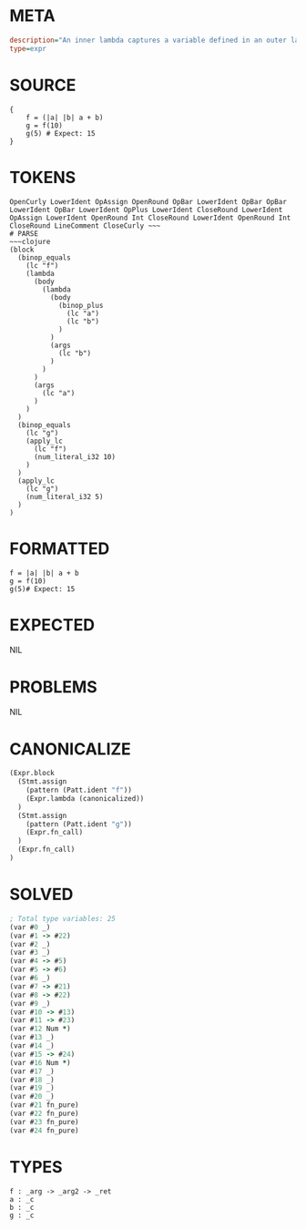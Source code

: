 # META
~~~ini
description="An inner lambda captures a variable defined in an outer lambda's scope."
type=expr
~~~
# SOURCE
~~~roc
{
    f = (|a| |b| a + b)
    g = f(10)
    g(5) # Expect: 15
}
~~~
# TOKENS
~~~text
OpenCurly LowerIdent OpAssign OpenRound OpBar LowerIdent OpBar OpBar LowerIdent OpBar LowerIdent OpPlus LowerIdent CloseRound LowerIdent OpAssign LowerIdent OpenRound Int CloseRound LowerIdent OpenRound Int CloseRound LineComment CloseCurly ~~~
# PARSE
~~~clojure
(block
  (binop_equals
    (lc "f")
    (lambda
      (body
        (lambda
          (body
            (binop_plus
              (lc "a")
              (lc "b")
            )
          )
          (args
            (lc "b")
          )
        )
      )
      (args
        (lc "a")
      )
    )
  )
  (binop_equals
    (lc "g")
    (apply_lc
      (lc "f")
      (num_literal_i32 10)
    )
  )
  (apply_lc
    (lc "g")
    (num_literal_i32 5)
  )
)
~~~
# FORMATTED
~~~roc
f = |a| |b| a + b
g = f(10)
g(5)# Expect: 15
~~~
# EXPECTED
NIL
# PROBLEMS
NIL
# CANONICALIZE
~~~clojure
(Expr.block
  (Stmt.assign
    (pattern (Patt.ident "f"))
    (Expr.lambda (canonicalized))
  )
  (Stmt.assign
    (pattern (Patt.ident "g"))
    (Expr.fn_call)
  )
  (Expr.fn_call)
)
~~~
# SOLVED
~~~clojure
; Total type variables: 25
(var #0 _)
(var #1 -> #22)
(var #2 _)
(var #3 _)
(var #4 -> #5)
(var #5 -> #6)
(var #6 _)
(var #7 -> #21)
(var #8 -> #22)
(var #9 _)
(var #10 -> #13)
(var #11 -> #23)
(var #12 Num *)
(var #13 _)
(var #14 _)
(var #15 -> #24)
(var #16 Num *)
(var #17 _)
(var #18 _)
(var #19 _)
(var #20 _)
(var #21 fn_pure)
(var #22 fn_pure)
(var #23 fn_pure)
(var #24 fn_pure)
~~~
# TYPES
~~~roc
f : _arg -> _arg2 -> _ret
a : _c
b : _c
g : _c
~~~
